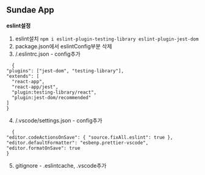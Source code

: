 ## Sundae App

**eslint설정**

1. eslint설치
   `npm i eslint-plugin-testing-library eslint-plugin-jest-dom`
2. package.json에서 eslintConfig부분 삭제
3. /.eslintrc.json - config추가

```
  {
"plugins": ["jest-dom", "testing-library"],
"extends": [
  "react-app",
  "react-app/jest",
  "plugin:testing-library/react",
  "plugin:jest-dom/recommended"
]
}

```

4. /.vscode/settings.json - config추가

```
  {
"editor.codeActionsOnSave": { "source.fixAll.eslint": true },
"editor.defaultFormatter": "esbenp.prettier-vscode",
"editor.formatOnSave": true
}
```

5. gitignore - .eslintcache, .vscode추가
